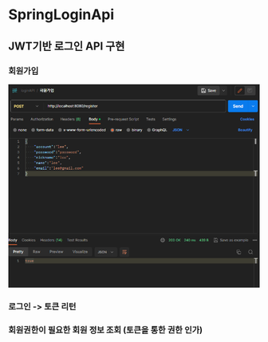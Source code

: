 # SpringLoginApi

## JWT기반 로그인 API 구현

### 회원가입

<img src = "https://raw.githubusercontent.com/bell-person-ii/SpringLoginApi/main/images/%ED%9A%8C%EC%9B%90%EA%B0%80%EC%9E%85.png">

### 로그인 -> 토큰 리턴

### 회원권한이 필요한 회원 정보 조회 (토큰을 통한 권한 인가)
